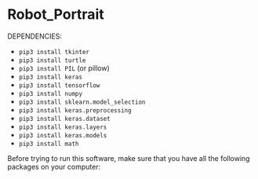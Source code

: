# Robot_Portrait

DEPENDENCIES:

+ `pip3 install tkinter`
+ `pip3 install turtle`
+ `pip3 install PIL` (or pillow)
+ `pip3 install keras`
+ `pip3 install tensorflow`
+ `pip3 install numpy`
+ `pip3 install sklearn.model_selection`
+ `pip3 install keras.preprocessing`
+ `pip3 install keras.dataset`
+ `pip3 install keras.layers`
+ `pip3 install keras.models`
+ `pip3 install math`

Before trying to run this software, make sure that you have all the following packages on your computer:

